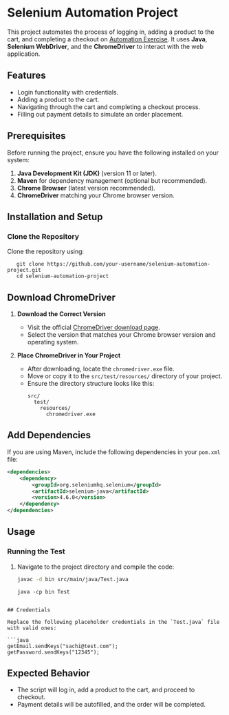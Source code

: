 # Selenium Automation Project

This project automates the process of logging in, adding a product to the cart, and completing a checkout on [Automation Exercise](https://automationexercise.com). It uses **Java**, **Selenium WebDriver**, and the **ChromeDriver** to interact with the web application.

## Features
- Login functionality with credentials.
- Adding a product to the cart.
- Navigating through the cart and completing a checkout process.
- Filling out payment details to simulate an order placement.

## Prerequisites
Before running the project, ensure you have the following installed on your system:
1. **Java Development Kit (JDK)** (version 11 or later).
2. **Maven** for dependency management (optional but recommended).
3. **Chrome Browser** (latest version recommended).
4. **ChromeDriver** matching your Chrome browser version.

## Installation and Setup

### Clone the Repository
Clone the repository using:
```base
   git clone https://github.com/your-username/selenium-automation-project.git
   cd selenium-automation-project
```
## Download ChromeDriver

1. **Download the Correct Version**  
   - Visit the official [ChromeDriver download page]( https://sites.google.com/chromium.org/driver/).
   - Select the version that matches your Chrome browser version and operating system.

2. **Place ChromeDriver in Your Project**  
   - After downloading, locate the `chromedriver.exe` file.  
   - Move or copy it to the `src/test/resources/` directory of your project.  
   - Ensure the directory structure looks like this:  
     ```
     src/
       test/
         resources/
           chromedriver.exe
     ```

## Add Dependencies

If you are using Maven, include the following dependencies in your `pom.xml` file:

```xml
<dependencies>
    <dependency>
        <groupId>org.seleniumhq.selenium</groupId>
        <artifactId>selenium-java</artifactId>
        <version>4.6.0</version>
    </dependency>
</dependencies>
```
## Usage

### Running the Test

1. Navigate to the project directory and compile the code:

   ```bash
   javac -d bin src/main/java/Test.java
   ```

   ```base
   java -cp bin Test
```

## Credentials

Replace the following placeholder credentials in the `Test.java` file with valid ones:

```java
getEmail.sendKeys("sachi@test.com");
getPassword.sendKeys("12345");
```

## Expected Behavior
- The script will log in, add a product to the cart, and proceed to checkout.
- Payment details will be autofilled, and the order will be completed.



